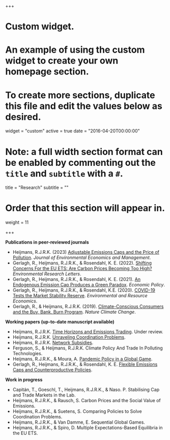 +++
# Custom widget.
# An example of using the custom widget to create your own homepage section.
# To create more sections, duplicate this file and edit the values below as desired.
widget = "custom"
active = true
date = "2016-04-20T00:00:00"

# Note: a full width section format can be enabled by commenting out the `title` and `subtitle` with a `#`.
title = "Research"
subtitle = ""

# Order that this section will appear in.
weight = 11

+++

**Publications in peer-reviewed journals**

- Heijmans, R.J.R.K. (2023) [Adjustable Emissions Caps and the Price of Pollution](https://www.sciencedirect.com/science/article/pii/S0095069623000116).  _Journal of Environmental Economics and Management_.
- Gerlagh, R., Heijmans, R.J.R.K., & Rosendahl, K. E. (2022). [Shifting Concerns For the EU ETS: Are Carbon Prices Becoming Too High?](https://iopscience.iop.org/article/10.1088/1748-9326/ac63d6) _Environmental Research Letters_.
- Gerlagh, R., Heijmans, R.J.R.K., & Rosendahl, K. E. (2021). [An Endogenous Emission Cap Produces a Green Paradox](https://academic.oup.com/economicpolicy/article/36/107/485/6178790). _Economic Policy_.
- Gerlagh, R., Heijmans, R.J.R.K., & Rosendahl, K.E. (2020). [COVID-19 Tests the Market Stability Reserve](https://link.springer.com/article/10.1007/s10640-020-00441-0). _Environmental and Resource Economics_.
- Gerlagh, R., & Heijmans, R.J.R.K. (2019). [Climate-Conscious Consumers and the Buy, Bank, Burn Program](https://www.nature.com/articles/s41558-019-0482-0). _Nature Climate Change_.

**Working papers (up-to-date manuscript available)**

- Heijmans, R.J.R.K. [Time Horizons and Emissions Trading](https://papers.ssrn.com/sol3/papers.cfm?abstract_id=4280682). Under review.
- Heijmans, R.J.R.K. [Unraveling Coordination Problems](https://arxiv.org/abs/2307.08557).
- Heijmans, R.J.R.K. [Network Subsidies](https://www.roweno.nl/files/NetworkSubsidies.pdf).
- Ferguson, S., & Heijmans, R.J.R.K. Climate Policy And Trade In Polluting Technologies.
- Heijmans, R.J.R.K., & Moura, A. [Pandemic Policy in a Global Game](https://www.roweno.nl/files/EfficientEpidemics.pdf).
- Gerlagh, R., Heijmans, R.J.R.K., & Rosendahl, K. E. [Flexible Emissions Caps and Counterproductive Policies](https://www.roweno.nl/files/Flexible.pdf).

**Work in progress**

- Capitán, T., Goeschl, T., Heijmans, R.J.R.K., & Naso. P.  Stabilising Cap and Trade Markets in the Lab.
- Heijmans, R.J.R.K., & Rausch, S. Carbon Prices and the Social Value of Emissions.
- Heijmans, R.J.R.K., & Suetens, S. Comparing Policies to Solve Coordination Problems.
- Heijmans, R.J.R.K., & Van Damme, E. Sequential Global Games.
- Heijmans, R.J.R.K., & Spiro, D. Multiple Expectations-Based Equilibria in the EU ETS.

